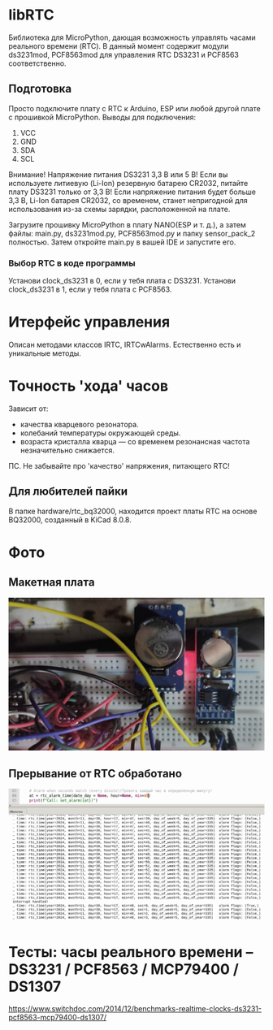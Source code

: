 # libRTC
Библиотека для MicroPython, дающая возможность управлять часами реального времени (RTC).
В данный момент содержит модули ds3231mod, PCF8563mod для управления RTC DS3231 и PCF8563 соответственно. 

## Подготовка
Просто подключите плату с RTC к Arduino, ESP или любой другой плате с прошивкой MicroPython.
Выводы для подключения:
 
1. VCC
2. GND
3. SDA
4. SCL

Внимание! Напряжение питания DS3231 3,3 В или 5 В! Если вы используете литиевую (Li-Ion) резервную батарею CR2032, 
питайте плату DS3231 только от 3,3 В! Если напряжение питания будет больше 3,3 В, Li-Ion батарея СR2032, со временем, 
станет непригодной для использования из-за схемы зарядки, расположенной на плате.

Загрузите прошивку MicroPython в плату NANO(ESP и т. д.), а затем файлы: main.py, ds3231mod.py, PCF8563mod.py и 
папку sensor_pack_2 полностью. Затем откройте main.py в вашей IDE и запустите его.

### Выбор RTC в коде программы
Установи clock_ds3231 в 0, если у тебя плата с DS3231. 
Установи clock_ds3231 в 1, если у тебя плата с PCF8563.

# Итерфейс управления
Описан методами классов IRTC, IRTCwAlarms. Естественно есть и уникальные методы.

# Точность 'хода' часов
Зависит от:
* качества кварцевого резонатора.
* колебаний температуры окружающей среды.
* возраста кристалла кварца — со временем резонансная частота незначительно снижается.

ПС. Не забывайте про 'качество' напряжения, питающего RTC! 

## Для любителей пайки
В папке hardware/rtc_bq32000, находится проект платы RTC на основе BQ32000, созданный в KiCad 8.0.8.

# Фото
## Макетная плата
![alt text](https://github.com/octaprog7/libRTC/blob/master/pics/dual_rtc.jpg)
## Прерывание от RTC обработано
![alt text](https://github.com/octaprog7/libRTC/blob/master/pics/8563_irq_handled.png)

# Тесты: часы реального времени – DS3231 / PCF8563 / MCP79400 / DS1307
https://www.switchdoc.com/2014/12/benchmarks-realtime-clocks-ds3231-pcf8563-mcp79400-ds1307/

